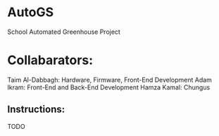 # AutoGS
School Automated Greenhouse Project

# Collabarators:
Taim Al-Dabbagh: Hardware, Firmware, Front-End Development
Adam Ikram: Front-End and Back-End Development
Hamza Kamal: Chungus

## Instructions:
TODO
